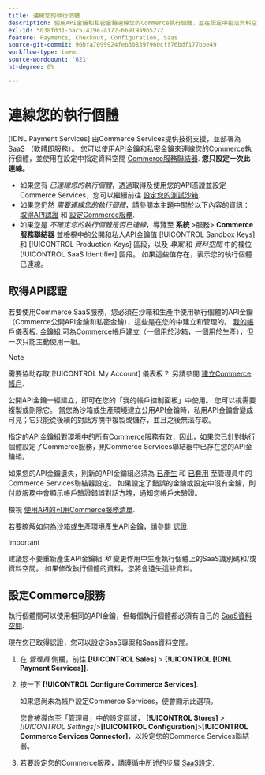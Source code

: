 ```yaml
---
title: 連線您的執行個體
description: 使用API金鑰和私密金鑰連線您的Commerce執行個體，並在設定中指定資料空間。
exl-id: 5038fd31-bac5-419e-a172-66919a9b5272
feature: Payments, Checkout, Configuration, Saas
source-git-commit: 90bfa7099924feb308397960cff76bdf177bbe49
workflow-type: tm+mt
source-wordcount: '621'
ht-degree: 0%

---
```


# 連線您的執行個體

[!DNL Payment Services] 由Commerce Services提供技術支援，並部署為SaaS （軟體即服務）。 您可以使用API金鑰和私密金鑰來連線您的Commerce執行個體，並使用在設定中指定資料空間 [Commerce服務聯結器](https://experienceleague.adobe.com/docs/commerce-merchant-services/user-guides/saas.html). **您只設定一次此連線。**

* 如果您有 *已連線您的執行個體*，透過取得及使用您的API憑證並設定Commerce Services，您可以繼續前往 [設定您的測試沙箱](https://experienceleague.adobe.com/docs/commerce-merchant-services/payment-services/get-started/sandbox.html).
* 如果您仍然 *需要連線您的執行個體*，請參閱本主題中關於以下內容的資訊： [取得API認證](#obtain-api-credentials) 和 [設定Commerce服務](#configure-commerce-services).
* 如果您是 *不確定您的執行個體是否已連線*，導覽至 **系統** >服務> **Commerce服務聯結器** 並檢視中的公開和私人API金鑰值 [!UICONTROL Sandbox Keys] 和 [!UICONTROL Production Keys] 區段，以及 *專案* 和 *資料空間* 中的欄位 [!UICONTROL SaaS Identifier] 區段。 如果這些值存在，表示您的執行個體已連線。

## 取得API認證

若要使用Commerce SaaS服務，您必須在沙箱和生產中使用執行個體的API金鑰（Commerce公開API金鑰和私密金鑰），這些是在您的中建立和管理的。 [我的帳戶儀表板](https://account.magento.com/customer/account/login). [金鑰組](https://docs.magento.com/user-guide/configuration/services/saas.html) 可為Commerce帳戶建立（一個用於沙箱，一個用於生產），但一次只能主動使用一組。

>[!NOTE]
>
>需要協助存取 [!UICONTROL My Account] 儀表板？ 另請參閱 [建立Commerce帳戶](https://docs.magento.com/user-guide/magento/magento-account-create.html).

公開API金鑰一經建立，即可在您的「我的帳戶控制面板」中使用。 您可以視需要複製或刪除它。 當您為沙箱或生產環境建立公用API金鑰時，私用API金鑰會變成可見；它只能從後續的對話方塊中複製或儲存，並且之後無法存取。

指定的API金鑰組對環境中的所有Commerce服務有效，因此，如果您已針對執行個體設定了Commerce服務，則Commerce Services聯結器中已存在您的API金鑰組。

如果您的API金鑰遺失，則新的API金鑰組必須為 [已產生](https://experienceleague.adobe.com/docs/commerce-merchant-services/payment-services/get-started/connect.html#generate-an-api-key-and-private-key) 和 [已套用](https://experienceleague.adobe.com/docs/commerce-merchant-services/payment-services/get-started/connect.html#configure-saas-project) 至管理員中的Commerce Services聯結器設定。 如果設定了錯誤的金鑰或設定中沒有金鑰，則付款服務中會顯示帳戶驗證錯誤對話方塊，通知您帳戶未驗證。

檢視 [使用API的可用Commerce服務清單](https://docs.magento.com/user-guide/system/saas.html#available-services).

若要瞭解如何為沙箱或生產環境產生API金鑰，請參閱 [認證](https://experienceleague.adobe.com/docs/commerce-merchant-services/user-guides/saas.html#apikey).

>[!IMPORTANT]
>建議您不要重新產生API金鑰組 *和* 變更作用中生產執行個體上的SaaS識別碼和/或資料空間。 如果修改執行個體的資料，您將會遺失這些資料。

## 設定Commerce服務

執行個體間可以使用相同的API金鑰，但每個執行個體都必須有自己的 [SaaS資料空間](https://experienceleague.adobe.com/docs/commerce-merchant-services/user-guides/saas.html#saasenv).

現在您已取得認證，您可以設定SaaS專案和Saas資料空間。

1. 在 _管理員_ 側欄，前往 **[!UICONTROL Sales]** > **[!UICONTROL [!DNL Payment Services]]**.
1. 按一下 **[!UICONTROL Configure Commerce Services]**.

   如果您尚未為帳戶設定Commerce Services，便會顯示此選項。

   您會被導向至「管理員」中的設定區域， **[!UICONTROL Stores]** > _[!UICONTROL Settings]_>**[!UICONTROL Configuration]**>**[!UICONTROL Commerce Services Connector]**，以設定您的Commerce Services聯結器。

1. 若要設定您的Commerce服務，請遵循中所述的步驟 [SaaS設定](https://experienceleague.adobe.com/docs/commerce-merchant-services/user-guides/integration-services/saas.html#saasenv).
